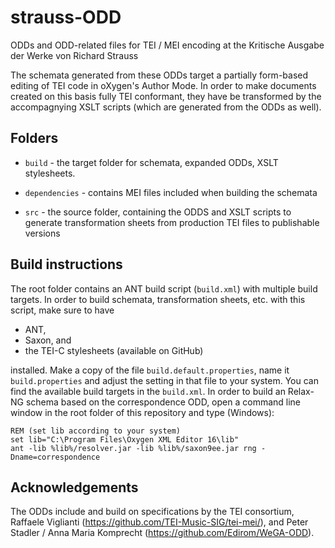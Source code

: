 strauss-ODD
===========

ODDs and ODD-related files for TEI / MEI encoding at the Kritische Ausgabe der Werke von Richard Strauss

The schemata generated from these ODDs target a partially form-based editing of TEI code in oXygen's Author Mode. 
In order to make documents created on this basis fully TEI conformant, they have be transformed 
by the accompagnying XSLT scripts (which are generated from the ODDs as well). 
 
Folders
-----

- `build` - the target folder for schemata, expanded ODDs, XSLT stylesheets.

- `dependencies` - contains MEI files included when building the schemata

- `src` - the source folder, containing the ODDS and XSLT scripts to generate transformation sheets from production TEI files to publishable versions 

Build instructions
------------------

The root folder contains an ANT build script (`build.xml`) with multiple build targets. In order to build schemata, 
transformation sheets, etc. with this script, make sure to have 

- ANT, 
- Saxon, and
- the TEI-C stylesheets (available on GitHub)

installed. Make a copy of the file `build.default.properties`, name it `build.properties` 
and adjust the setting in that file to your system. You can find the available build targets in the `build.xml`. 
In order to build an Relax-NG schema based on the correspondence ODD, open a command line window in the root folder of
this repository and type (Windows):

```
REM (set lib according to your system)
set lib="C:\Program Files\Oxygen XML Editor 16\lib"
ant -lib %lib%/resolver.jar -lib %lib%/saxon9ee.jar rng -Dname=correspondence
```


Acknowledgements
----------------

The ODDs include and build on specifications by the TEI consortium, Raffaele Viglianti (https://github.com/TEI-Music-SIG/tei-mei/), and 
Peter Stadler / Anna Maria Komprecht (https://github.com/Edirom/WeGA-ODD).
